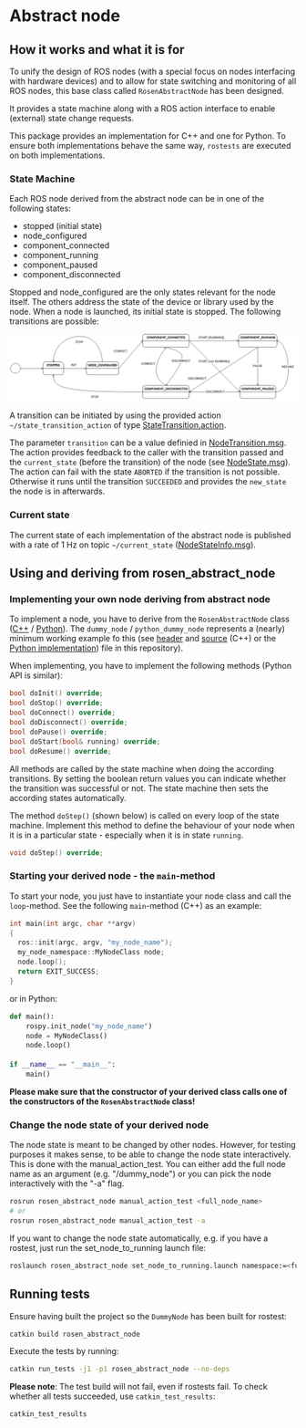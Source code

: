 # Abstract node

## How it works and what it is for

To unify the design of ROS nodes (with a special focus on nodes interfacing with hardware devices)
and to allow for state switching and monitoring of all ROS nodes, this base class called `RosenAbstractNode` has been designed.

It provides a state machine along with a ROS action interface to enable (external) state change requests.

This package provides an implementation for C++ and one for Python. To ensure both implementations behave the same way, `rostests` are executed on both implementations.

### State Machine
Each ROS node derived from the abstract node can be in one of the following states:
- stopped (initial state)
- node_configured
- component_connected
- component_running
- component_paused
- component_disconnected

Stopped and node_configured are the only states relevant for the node itself. The others address the state of the device or library used by the node. When a node is launched, its initial state is stopped. The following transitions are possible:

![Final state machine model of the abstract node](doc/abstract_node_fsm.png)

A transition can be initiated by using the provided action `~/state_transition_action` of type [StateTransition.action](./action/StateTransition.action).

The parameter `transition` can be a value definied in [NodeTransition.msg](./msg/NodeTransition.msg). The action provides feedback to the caller with the transition passed and the `current_state` (before the transition) of the node (see [NodeState.msg](./msg/NodeState.msg)). The action can fail with the state `ABORTED` if the transition is not possible. Otherwise it runs until the transition `SUCCEEDED` and provides the `new_state` the node is in afterwards.

### Current state

The current state of each implementation of the abstract node is published with a rate of 1 Hz on topic `~/current_state` ([NodeStateInfo.msg](./msg/NodeStateInfo.msg)).

## Using and deriving from rosen_abstract_node

### Implementing your own node deriving from abstract node

To implement a node, you have to derive from the `RosenAbstractNode` class ([C++](./include/rosen_abstract_node/RosenAbstractNode.h) / [Python](./src/rosen_abstract_node/rosen_abstract_node.py)). The `dummy_node` / `python_dummy_node` represents a (nearly) minimum working example fo this (see [header](./include/rosen_abstract_node/DummyNode.h) and [source](./src/DummyNode.cpp) (C++) or the [Python implementation](./scripts/python_dummy_node.py)) file in this repository).

When implementing, you have to implement the following methods (Python API is similar):

```C++
bool doInit() override;
bool doStop() override;
bool doConnect() override;
bool doDisconnect() override;
bool doPause() override;
bool doStart(bool& running) override;
bool doResume() override;
```

All methods are called by the state machine when doing the according transitions. By setting the boolean return values you can indicate whether the transition was successful or not. The state machine then sets the according states automatically.

The method `doStep()` (shown below) is called on every loop of the state machine. Implement this method to define the behaviour of your node when it is in a particular state - especially when it is in state `running`.

```C++
void doStep() override;
```

### Starting your derived node - the `main`-method

To start your node, you just have to instantiate your node class and call the `loop`-method. See the following `main`-method (C++) as an example:

```C++
int main(int argc, char **argv)
{
  ros::init(argc, argv, "my_node_name");
  my_node_namespace::MyNodeClass node;
  node.loop();
  return EXIT_SUCCESS;
}
```

or in Python:

```Python
def main():
    rospy.init_node("my_node_name")
    node = MyNodeClass()
    node.loop()

if __name__ == "__main__":
    main()
```

**Please make sure that the constructor of your derived class calls one of the constructors of the `RosenAbstractNode` class!**

### Change the node state of your derived node

The node state is meant to be changed by other nodes. However, for testing purposes it makes sense, to be able to change the node state interactively. This is done with the manual_action_test.
You can either add the full node name as an argument (e.g. "/dummy_node") or you can pick the node interactively with the "-a" flag.
```bash
rosrun rosen_abstract_node manual_action_test <full_node_name>
# or
rosrun rosen_abstract_node manual_action_test -a
```

If you want to change the node state automatically, e.g. if you have a rostest, just run the set_node_to_running launch file:

```bash
roslaunch rosen_abstract_node set_node_to_running.launch namespace:=<full_node_name>
```

## Running tests

Ensure having built the project so the `DummyNode` has been built for rostest:

```bash
catkin build rosen_abstract_node
```

Execute the tests by running:

```bash
catkin run_tests -j1 -p1 rosen_abstract_node --no-deps
```

**Please note**: The test build will not fail, even if rostests fail. To check whether all tests succeeded, use `catkin_test_results`:

```bash
catkin_test_results
```